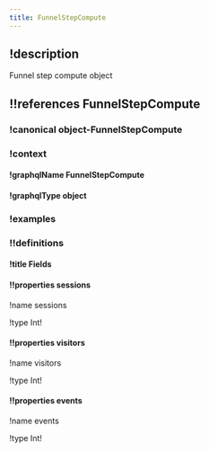 ```yaml
---
title: FunnelStepCompute
---
```

## !description

Funnel step compute object

## !!references FunnelStepCompute

### !canonical object-FunnelStepCompute

### !context

#### !graphqlName FunnelStepCompute

#### !graphqlType object

### !examples

### !!definitions

#### !title Fields

#### !!properties sessions

!name sessions

!type Int!



#### !!properties visitors

!name visitors

!type Int!



#### !!properties events

!name events

!type Int!

